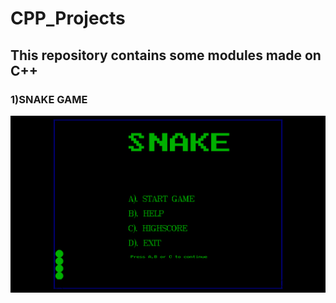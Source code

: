 # CPP_Projects

## This repository contains some modules made on C++
### 1)SNAKE GAME

![Screenshot](https://github.com/ARJUPTA/CPP_Projects/blob/master/Snake_game/project%20pic/31.png?raw=true)
